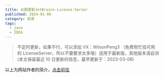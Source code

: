 ```yaml
---
title: 长期更新JetBrains-License-Server
published: 2024-01-06
category: 资源
tags:
  - java
  - IDEA
---
```


> 不定时更新，如果不行，可以添加 VX：WilsonPeng3 （免费帮忙找可用的 LicenseServer，所以不要要求太多哦）适用于最新版，其他版本请自测(本文保留最近 10 日更新的信息，最早更新于：2023-03-08)

以上为网站作者的简介，[点击前往](https://justsoso.fun/other/JetBrains-License-Server.html)
